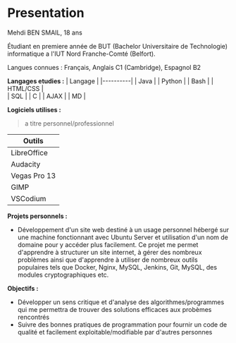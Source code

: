 # Presentation
Mehdi BEN SMAIL, 18 ans

Étudiant en premiere année de BUT (Bachelor Universitaire de Technologie) informatique a l'IUT Nord Franche-Comté (Belfort).

Langues connues : Français, Anglais C1 (Cambridge), Espagnol B2
 
**Langages etudies :**
| Langage  |
|----------|
|   Java   |
|  Python  |
|   Bash   |
| HTML/CSS |     
|   SQL    |
|    C     |
|   AJAX   |
|    MD    |

**Logiciels utilises :**
> a titre personnel/professionnel

|     Outils    |
|--------------|
|  LibreOffice |
|   Audacity   |
| Vegas Pro 13 |
|     GIMP     |
|   VSCodium   |

**Projets personnels :**
* Développement d'un site web destiné à un usage personnel hébergé sur une machine fonctionnant avec Ubuntu Server et utilisation d'un nom de domaine pour y accéder plus facilement. Ce projet me permet d'apprendre à structurer un site internet, à gérer des nombreux problèmes ainsi que d'apprendre à utiliser de nombreux outils populaires tels que Docker, Nginx, MySQL, Jenkins, Git, MySQL, des modules cryptographiques etc.

**Objectifs :**
* Développer un sens critique et d'analyse des algorithmes/programmes qui me permettra de trouver des solutions efficaces aux probèmes rencontrés
* Suivre des bonnes pratiques de programmation pour fournir un code de qualité et facilement exploitable/modifiable par d'autres personnes
